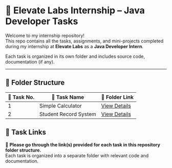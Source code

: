 # 🌟 Elevate Labs Internship – Java Developer Tasks

Welcome to my internship repository!  
This repo contains all the tasks, assignments, and mini-projects completed during my internship at **Elevate Labs** as a **Java Developer Intern**.

Each task is organized in its own folder and includes source code, documentation (if any).

---

## 📁 Folder Structure

| 🔢 Task No.| 📌 Task Name                | 📂 Folder Link                         |
|-------------|-----------------------------|-----------------------------------------|
| 1           | Simple Calculator           |   [View Details](SimpleCalculator)      |
| 2           | Student Record System       |   [View Details](StudentRecordSystem)   |



## 🔗 Task Links

📌 **Please go through the link(s) provided for each task in this repository folder structure.**  
Each task is organized into a separate folder with relevant code and documentation. 

